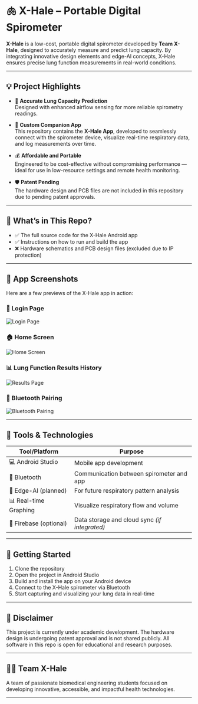 # 🫁 X-Hale – Portable Digital Spirometer

**X-Hale** is a low-cost, portable digital spirometer developed by **Team X-Hale**, designed to accurately measure and predict lung capacity. By integrating innovative design elements and edge-AI concepts, X-Hale ensures precise lung function measurements in real-world conditions.

---

## 💡 Project Highlights

- 🔬 **Accurate Lung Capacity Prediction**  
  Designed with enhanced airflow sensing for more reliable spirometry readings.

- 📱 **Custom Companion App**  
  This repository contains the **X-Hale App**, developed to seamlessly connect with the spirometer device, visualize real-time respiratory data, and log measurements over time.

- 💰 **Affordable and Portable**  
  Engineered to be cost-effective without compromising performance — ideal for use in low-resource settings and remote health monitoring.

- 🛡️ **Patent Pending**  
  The hardware design and PCB files are not included in this repository due to pending patent approvals.

---

## 📲 What’s in This Repo?

- ✅ The full source code for the X-Hale Android app  
- ✅ Instructions on how to run and build the app  
- ❌ Hardware schematics and PCB design files (excluded due to IP protection)

---

## 📱 App Screenshots

Here are a few previews of the X-Hale app in action:

### 🔐 Login Page
![Login Page](images/login_page.jpg)

### 🏠 Home Screen
![Home Screen](images/home_page.jpg)

### 📊 Lung Function Results History
![Results Page](images/history_page.jpg)

### 🔗 Bluetooth Pairing
![Bluetooth Pairing](images/bluetooth_screen.jpg)

---
## 🔧 Tools & Technologies

| Tool/Platform | Purpose |
|---------------|---------|
| 💻 Android Studio | Mobile app development |
| 📡 Bluetooth | Communication between spirometer and app |
| 🧠 Edge-AI (planned) | For future respiratory pattern analysis |
| 📊 Real-time Graphing | Visualize respiratory flow and volume |
| 📂 Firebase (optional) | Data storage and cloud sync *(if integrated)* |

---

## 🚀 Getting Started

1. Clone the repository  
2. Open the project in Android Studio  
3. Build and install the app on your Android device  
4. Connect to the X-Hale spirometer via Bluetooth  
5. Start capturing and visualizing your lung data in real-time

---

## 📜 Disclaimer

This project is currently under academic development. The hardware design is undergoing patent approval and is not shared publicly. All software in this repo is open for educational and research purposes.

---

## 🧑‍💻 Team X-Hale

A team of passionate biomedical engineering students focused on developing innovative, accessible, and impactful health technologies.

---

